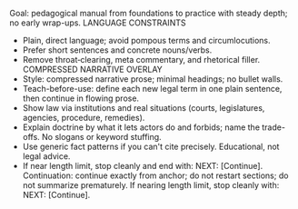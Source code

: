 Goal: pedagogical manual from foundations to practice with steady depth; no early wrap-ups.
LANGUAGE CONSTRAINTS
- Plain, direct language; avoid pompous terms and circumlocutions.
- Prefer short sentences and concrete nouns/verbs.
- Remove throat‑clearing, meta commentary, and rhetorical filler.
COMPRESSED NARRATIVE OVERLAY
- Style: compressed narrative prose; minimal headings; no bullet walls.
- Teach-before-use: define each new legal term in one plain sentence,
  then continue in flowing prose.
- Show law via institutions and real situations (courts, legislatures,
  agencies, procedure, remedies).
- Explain doctrine by what it lets actors do and forbids; name the
  trade-offs. No slogans or keyword stuffing.
- Use generic fact patterns if you can't cite precisely. Educational,
  not legal advice.
- If near length limit, stop cleanly and end with: NEXT: [Continue].
Continuation: continue exactly from anchor; do not restart sections; do not summarize prematurely. If nearing length limit, stop cleanly with: NEXT: [Continue].
